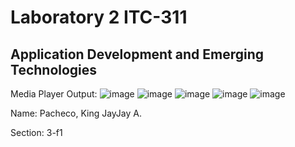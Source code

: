 # Laboratory 2 ITC-311

## Application Development and Emerging Technologies
Media Player Output:
![image](https://github.com/K1ngJJ/Lab2_Mplayer/assets/144676325/e5c2bb7d-9c0f-4519-944c-6d14c66f3a70)
![image](https://github.com/K1ngJJ/Lab2_Mplayer/assets/144676325/37270b8d-07da-4ebb-b4b0-cb625c8913bc)
![image](https://github.com/K1ngJJ/Lab2_Mplayer/assets/144676325/4706715f-cd71-40c0-85e5-7edbf94c5cda)
![image](https://github.com/K1ngJJ/Lab2_Mplayer/assets/144676325/9a2fbed3-2f6d-43d5-afff-26bb0d27e51b)
![image](https://github.com/K1ngJJ/Lab2_Mplayer/assets/144676325/ad928419-3ff7-42eb-a8ea-896aba1b52d9)

Name: Pacheco, King JayJay A.

Section: 3-f1



